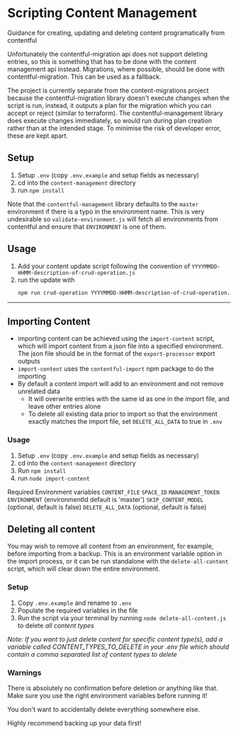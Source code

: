 # Scripting Content Management

Guidance for creating, updating and deleting content programatically from contentful

Unfortunately the contentful-migration api does not support deleting entries, so this is something that has to be done
with the content management api instead. Migrations, where possible, should be done with contentful-migration.
This can be used as a fallback.

The project is currently separate from the content-migrations project because the contentful-migration library doesn't execute changes when the script is run, instead, it outputs a plan for the migration which you can accept or reject (similar to terraform). The contentful-management library does execute changes immediately, so would run during plan creation rather than at the intended stage. To minimise the risk of developer error, these are kept apart.

## Setup

1. Setup `.env` (copy `.env.example` and setup fields as necessary)
2. cd into the `content-management` directory
3. run `npm install`

Note that the `contentful-management` library defaults to the `master` environment if there is a typo in the environment name. This is very undesirable so `validate-environment.js` will fetch all environments from contentful and ensure that `ENVIRONMENT` is one of them.

## Usage

1. Add your content update script following the convention of `YYYYMMDD-HHMM-description-of-crud-operation.js`
2. run the update with
    ```bash
    npm run crud-operation YYYYMMDD-HHMM-description-of-crud-operation.js
    ```
____

## Importing Content

- importing content can be achieved using the `import-content` script, which will import content from a json file into a specified environment. The json file should be in the format of the `export-processor` export outputs
- `import-content` uses the `contentful-import` npm package to do the importing
- By default a content import will add to an environment and not remove unrelated data
  - It will overwrite entries with the same id as one in the import file, and leave other entries alone
  - To delete all existing data prior to import so that the environment exactly matches the import file, set `DELETE_ALL_DATA` to true in `.env`

### Usage

1. Setup `.env` (copy `.env.example` and setup fields as necessary)
2. cd into the `content-management` directory
3. Run `npm install`
4. run `node import-content`

Required Environment variables
`CONTENT_FILE`
`SPACE_ID`
`MANAGEMENT_TOKEN`
`ENVIRONMENT` (environmentId default is 'master')
`SKIP_CONTENT_MODEL` (optional, default is false)
`DELETE_ALL_DATA` (optional, default is false)

## Deleting all content

You may wish to remove all content from an environment, for example, before importing from a backup. 
This is an environment variable option in the import process, or it can be run standalone with the `delete-all-content` script, which will clear down the entire environment. 

### Setup

1. Copy `.env.example` and rename to `.env`
2. Populate the required variables in the file
3. Run the script via your terminal by running `node delete-all-content.js` to delete _all content types_

_Note: If you want to just delete content for specific content type(s), add a variable called *CONTENT_TYPES_TO_DELETE* in your .env file which should contain a comma separated list of content types to delete_

### Warnings

There is absolutely no confirmation before deletion or anything like that. Make sure you use the right environment variables before running it!

You don't want to accidentally delete everything somewhere else.

Highly recommend backing up your data first!
